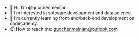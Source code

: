 - 👋 Hi, I’m @guochenmeinian
- 👀 I’m interested in software development and data science.
- 🌱 I’m currently learning front-end/back-end development on codecademy.
- 📫 How to reach me: guochenmeinian@outlook.com


